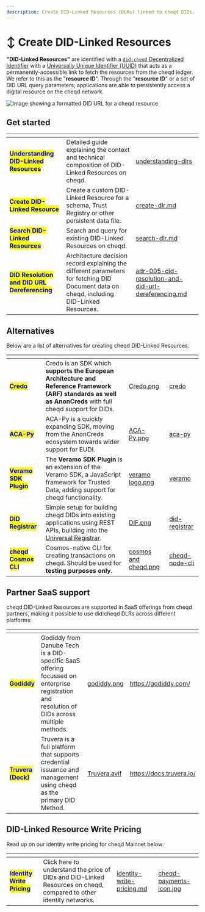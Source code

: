 ```yaml
---
description: Create DID-Linked Resources (DLRs) linked to cheqd DIDs.
---
```


# ↕️ Create DID-Linked Resources

**"DID-Linked Resources"** are identified with a [`did:cheqd` Decentralized Identifier](../../architecture/adr-list/adr-002-did-linked-resources.md) with a [Universally Unique Identifier (UUID)](https://www.uuidgenerator.net/) that acts as a permanently-accessible link to fetch the resources from the cheqd ledger. We refer to this as the "**resource ID**". Through the "**resource ID**" or a set of DID URL query parameters, applications are able to persistently access a digital resource on the cheqd network.

![Image showing a formatted DID URL for a cheqd resource](<../../.gitbook/assets/Formatting resource diagram.png>)

## Get started

<table data-card-size="large" data-column-title-hidden data-view="cards"><thead><tr><th></th><th></th><th data-hidden data-card-target data-type="content-ref"></th></tr></thead><tbody><tr><td><mark style="color:blue;"><strong>Understanding DID-Linked Resources</strong></mark></td><td>Detailed guide explaining the context and technical composition of DID-Linked Resources on cheqd.</td><td><a href="understanding-dlrs/">understanding-dlrs</a></td></tr><tr><td><mark style="color:blue;"><strong>Create DID-Linked Resource</strong></mark></td><td>Create a custom DID-Linked Resource for a schema, Trust Registry or other persistent data file.</td><td><a href="create-dlr.md">create-dlr.md</a></td></tr><tr><td><mark style="color:blue;"><strong>Search DID-Linked Resources</strong></mark></td><td>Search and query for existing DID-Linked Resources on cheqd.</td><td><a href="search-dlr.md">search-dlr.md</a></td></tr><tr><td><mark style="color:blue;"><strong>DID Resolution and DID URL Dereferencing</strong></mark></td><td>Architecture decision record explaining the different parameters for fetching DID Document data on cheqd, including DID-Linked Resources.</td><td><a href="../../architecture/adr-list/adr-005-did-resolution-and-did-url-dereferencing.md">adr-005-did-resolution-and-did-url-dereferencing.md</a></td></tr></tbody></table>

## Alternatives

Below are a list of alternatives for creating cheqd DID-Linked Resources.

<table data-card-size="large" data-view="cards"><thead><tr><th></th><th></th><th data-hidden data-card-cover data-type="files"></th><th data-hidden data-card-target data-type="content-ref"></th></tr></thead><tbody><tr><td><mark style="color:blue;"><strong>Credo</strong></mark></td><td>Credo is an SDK which <strong>supports the European Architecture and Reference Framework (ARF)</strong> <strong>standards as well as AnonCreds</strong> with full cheqd support for DIDs. </td><td><a href="../../.gitbook/assets/Credo.png">Credo.png</a></td><td><a href="../../sdk/credo/">credo</a></td></tr><tr><td><mark style="color:blue;"><strong>ACA-Py</strong></mark></td><td>ACA-Py is a quickly expanding SDK, moving from the AnonCreds ecosystem towards wider support for EUDI.</td><td><a href="../../.gitbook/assets/ACA-Py.png">ACA-Py.png</a></td><td><a href="../../sdk/aca-py/">aca-py</a></td></tr><tr><td><mark style="color:blue;"><strong>Veramo SDK Plugin</strong></mark></td><td>The <strong>Veramo SDK Plugin</strong> is an extension of the Veramo SDK, a JavaScript framework for Trusted Data, adding support for cheqd functionality.</td><td><a href="../../.gitbook/assets/veramo logo.png">veramo logo.png</a></td><td><a href="../../sdk/veramo/">veramo</a></td></tr><tr><td><mark style="color:blue;"><strong>DID Registrar</strong></mark></td><td>Simple setup for building cheqd DIDs into existing applications using REST APIs, building into the <a href="https://uniregistrar.io/">Universal Registrar</a>.</td><td><a href="../../.gitbook/assets/DIF.png">DIF.png</a></td><td><a href="../../advanced/did-registrar/">did-registrar</a></td></tr><tr><td><mark style="color:blue;"><strong>cheqd Cosmos CLI</strong></mark></td><td>Cosmos-native CLI for creating transactions on cheqd. Should be used for <strong>testing purposes only</strong>.</td><td><a href="../../.gitbook/assets/cosmos and cheqd.png">cosmos and cheqd.png</a></td><td><a href="../../advanced/tooling/cheqd-node-cli/">cheqd-node-cli</a></td></tr></tbody></table>

## Partner SaaS support

cheqd DID-Linked Resources are supported in SaaS offerings from cheqd partners, making it possible to use did:cheqd DLRs across different platforms:

<table data-card-size="large" data-view="cards"><thead><tr><th></th><th></th><th data-hidden data-card-cover data-type="files"></th><th data-hidden data-card-target data-type="content-ref"></th></tr></thead><tbody><tr><td><mark style="color:blue;"><strong>Godiddy</strong></mark></td><td>Godiddy from Danube Tech is a DID-specific SaaS offering focussed on enterprise registration and resolution of DIDs across multiple methods.</td><td><a href="../../.gitbook/assets/godiddy.png">godiddy.png</a></td><td><a href="https://godiddy.com/">https://godiddy.com/</a></td></tr><tr><td><mark style="color:blue;">Tr<strong>uvera (Dock)</strong></mark></td><td>Truvera is a full platform that supports credential issuance and management using cheqd as the primary DID Method.</td><td><a href="../../.gitbook/assets/Truvera.avif">Truvera.avif</a></td><td><a href="https://docs.truvera.io/">https://docs.truvera.io/</a></td></tr></tbody></table>

## DID-Linked Resource Write Pricing

Read up on our identity write pricing for cheqd Mainnet below:

<table data-card-size="large" data-view="cards"><thead><tr><th></th><th></th><th data-hidden data-card-target data-type="content-ref"></th><th data-hidden data-card-cover data-type="files"></th></tr></thead><tbody><tr><td><mark style="color:blue;"><strong>Identity Write Pricing</strong></mark></td><td>Click here to understand the price of DIDs and DID-Linked Resources on cheqd, compared to other identity networks.</td><td><a href="../../network/cheqd/identity-write-pricing.md">identity-write-pricing.md</a></td><td><a href="../../.gitbook/assets/cheqd-payments-icon.jpg">cheqd-payments-icon.jpg</a></td></tr></tbody></table>
